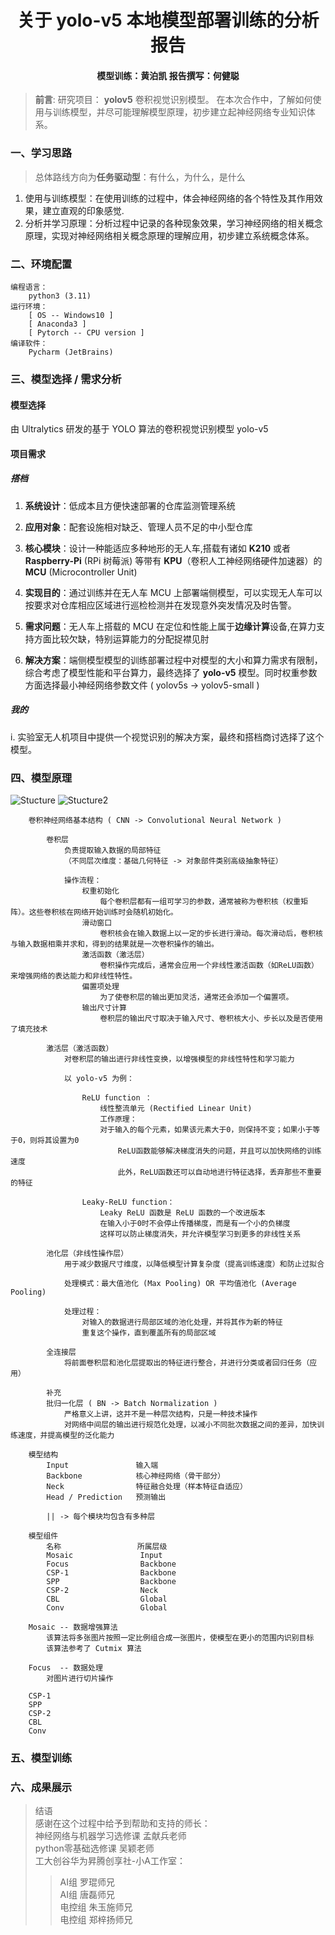 <h1 align = "center"> 关于 yolo-v5 本地模型部署训练的分析报告 </h1>

<h4 align = "center" > 模型训练：黄泊凯   报告撰写：何健聪 </h4>

> **前言**:
> 研究项目： **yolov5** 卷积视觉识别模型。
> 在本次合作中，了解如何使用与训练模型，并尽可能理解模型原理，初步建立起神经网络专业知识体系。  

### 一、学习思路  

>总体路线方向为**任务驱动型**：有什么，为什么，是什么  

1. 使用与训练模型：在使用训练的过程中，体会神经网络的各个特性及其作用效果，建立直观的印象感觉.
2. 分析并学习原理：分析过程中记录的各种现象效果，学习神经网络的相关概念原理，实现对神经网络相关概念原理的理解应用，初步建立系统概念体系。  

### 二、环境配置

~~~
编程语言：
    python3 (3.11)  
运行环境：
    [ OS -- Windows10 ] 
    [ Anaconda3 ]
    [ Pytorch -- CPU version ]
编译软件：
    Pycharm (JetBrains)
~~~

### 三、模型选择 / 需求分析  

#### 模型选择  

由 Ultralytics 研发的基于 YOLO 算法的卷积视觉识别模型 yolo-v5

#### 项目需求

##### 搭档  

1. **系统设计**：低成本且方便快速部署的仓库监测管理系统  

2. **应用对象**：配套设施相对缺乏、管理人员不足的中小型仓库

3. **核心模块**：设计一种能适应多种地形的无人车,搭载有诸如 **K210** 或者 **Raspberry-Pi** (RPi 树莓派) 等带有 **KPU**（卷积人工神经网络硬件加速器）的 **MCU** (Microcontroller Unit)  

4. **实现目的**：通过训练并在无人车 MCU 上部署端侧模型，可以实现无人车可以按要求对仓库相应区域进行巡检检测并在发现意外突发情况及时告警。

5. **需求问题**：无人车上搭载的 MCU 在定位和性能上属于**边缘计算**设备,在算力支持方面比较欠缺，特别运算能力的分配捉襟见肘

6. **解决方案**：端侧模型模型的训练部署过程中对模型的大小和算力需求有限制，综合考虑了模型性能和平台算力，最终选择了 **yolo-v5** 模型。同时权重参数方面选择最小神经网络参数文件 ( yolov5s -> yolov5-small )

##### 我的

i. 实验室无人机项目中提供一个视觉识别的解决方案，最终和搭档商讨选择了这个模型。

### 四、模型原理

![Stucture](/TempWork/default.jpg)
![Stucture2](/TempWork/yolov5-NetStructure.jpg)

~~~
    卷积神经网络基本结构 ( CNN -> Convolutional Neural Network )

        卷积层
            负责提取输入数据的局部特征
            （不同层次维度：基础几何特征 -> 对象部件类别高级抽象特征）

            操作流程：  
                权重初始化            
                    每个卷积层都有一组可学习的参数，通常被称为卷积核（权重矩阵）。这些卷积核在网络开始训练时会随机初始化。
                滑动窗口              
                    卷积核会在输入数据上以一定的步长进行滑动。每次滑动后，卷积核与输入数据相乘并求和，得到的结果就是一次卷积操作的输出。
                激活函数（激活层）      
                    卷积操作完成后，通常会应用一个非线性激活函数（如ReLU函数）来增强网络的表达能力和非线性特性。
                偏置项处理   
                    为了使卷积层的输出更加灵活，通常还会添加一个偏置项。
                输出尺寸计算           
                    卷积层的输出尺寸取决于输入尺寸、卷积核大小、步长以及是否使用了填充技术

        激活层（激活函数）
            对卷积层的输出进行非线性变换，以增强模型的非线性特性和学习能力

            以 yolo-v5 为例：

                ReLU function ：
                    线性整流单元 (Rectified Linear Unit)
                    工作原理：
                    对于输入的每个元素，如果该元素大于0，则保持不变；如果小于等于0，则将其设置为0  
                        ReLU函数能够解决梯度消失的问题，并且可以加快网络的训练速度  
                        此外，ReLU函数还可以自动地进行特征选择，丢弃那些不重要的特征  

                Leaky-ReLU function：
                    Leaky ReLU 函数是 ReLU 函数的一个改进版本  
                    在输入小于0时不会停止传播梯度，而是有一个小的负梯度  
                    这样可以防止梯度消失，并允许模型学习到更多的非线性关系  

        池化层（非线性操作层）
            用于减少数据尺寸维度，以降低模型计算复杂度（提高训练速度）和防止过拟合  

            处理模式：最大值池化 (Max Pooling) OR 平均值池化 (Average Pooling)

            处理过程：
                对输入的数据进行局部区域的池化处理，并将其作为新的特征  
                重复这个操作，直到覆盖所有的局部区域

        全连接层
            将前面卷积层和池化层提取出的特征进行整合，并进行分类或者回归任务（应用）

        补充
        批归一化层 ( BN -> Batch Normalization )
            严格意义上讲，这并不是一种层次结构，只是一种技术操作  
            对网络中间层的输出进行规范化处理，以减小不同批次数据之间的差异，加快训练速度，并提高模型的泛化能力

    模型结构  
        Input               输入端  
        Backbone            核心神经网络（骨干部分）  
        Neck                特征融合处理（样本特征自适应）  
        Head / Prediction   预测输出  

        || -> 每个模块均包含有多种层

    模型组件  
        名称                 所属层级  
        Mosaic               Input  
        Focus                Backbone  
        CSP-1                Backbone  
        SPP                  Backbone  
        CSP-2                Neck  
        CBL                  Global  
        Conv                 Global  

    Mosaic -- 数据增强算法  
        该算法将多张图片按照一定比例组合成一张图片，使模型在更小的范围内识别目标  
        该算法参考了 Cutmix 算法

    Focus  -- 数据处理
        对图片进行切片操作
        
    CSP-1  
    SPP  
    CSP-2  
    CBL  
    Conv   
~~~

### 五、模型训练  

### 六、成果展示

> 结语  
> 感谢在这个过程中给予到帮助和支持的师长：  
> 神经网络与机器学习选修课 孟献兵老师  
> python零基础选修课 吴颖老师  
> 工大创谷华为昇腾创享社-小A工作室：  
>> AI组 罗琨师兄  
>> AI组 唐磊师兄  
>> 电控组 朱玉施师兄  
>> 电控组 郑梓扬师兄  
>

